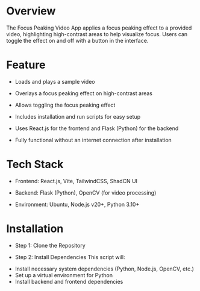 # Overview
The Focus Peaking Video App applies a focus peaking effect to a provided video, highlighting high-contrast areas to help visualize focus. Users can toggle the effect on and off with a button in the interface.

# Feature 
* Loads and plays a sample video

* Overlays a focus peaking effect on high-contrast areas

* Allows toggling the focus peaking effect

* Includes installation and run scripts for easy setup

* Uses React.js for the frontend and Flask (Python) for the backend

* Fully functional without an internet connection after installation

# Tech Stack

* Frontend: React.js, Vite, TailwindCSS, ShadCN UI

* Backend: Flask (Python), OpenCV (for video processing)

 * Environment: Ubuntu, Node.js v20+, Python 3.10+

# Installation

- Step 1: Clone the Repository

- Step 2: Install Dependencies
This script will:

* Install necessary system dependencies (Python, Node.js, OpenCV, etc.)
* Set up a virtual environment for Python
* Install backend and frontend dependencies
